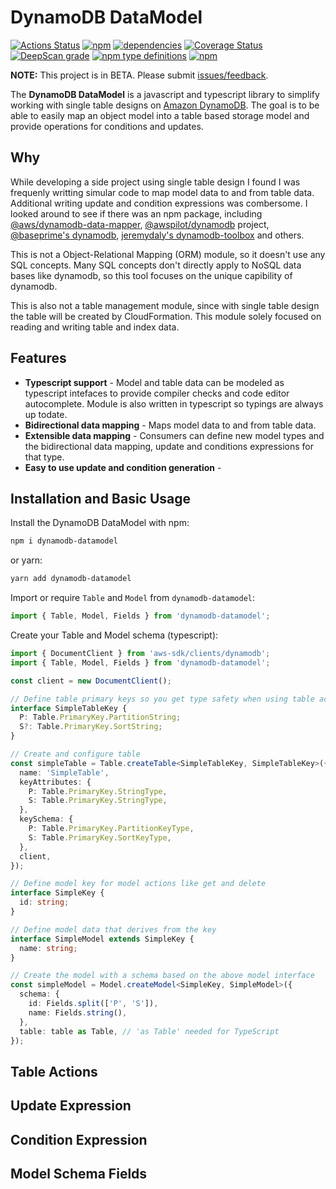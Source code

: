 # DynamoDB DataModel

[![Actions Status](https://github.com/jasonuwbadger/dynamodb-datamodel/workflows/build/badge.svg)](https://github.com/jasonuwbadger/dynamodb-datamodel/actions)
[![npm](https://img.shields.io/npm/v/dynamodb-datamodel.svg)](https://www.npmjs.com/package/dynamodb-datamodel)
[![dependencies](https://david-dm.org/jasonuwbadger/dynamodb-datamodel.svg)](https://david-dm.org/jasonuwbadger/dynamodb-datamodel)
[![Coverage Status](https://coveralls.io/repos/github/jasonuwbadger/dynamodb-datamodel/badge.svg?branch=master)](https://coveralls.io/github/jasonuwbadger/dynamodb-datamodel?branch=master)
[![DeepScan grade](https://deepscan.io/api/teams/8443/projects/10631/branches/149533/badge/grade.svg)](https://deepscan.io/dashboard#view=project&tid=8443&pid=10631&bid=149533)
[![npm type definitions](https://img.shields.io/npm/types/dynamodb-datamodel)](https://img.shields.io/npm/types/dynamodb-datamodel)
[![npm](https://img.shields.io/npm/l/dynamodb-datamodel.svg)](https://www.npmjs.com/package/dynamodb-datamodel)

**NOTE:** This project is in BETA. Please submit [issues/feedback](https://github.com/jasonuwbadger/dynamodb-datamodel/issues).

The **DynamoDB DataModel** is a javascript and typescript library to simplify working with single table designs on [Amazon DynamoDB](https://aws.amazon.com/dynamodb/). The goal is to be able to easily map an object model into a table based storage model and provide operations for conditions and updates.

## Why

While developing a side project using single table design I found I was frequenly writting simular code to map model data to and from table data. Additional writing update and condition expressions was combersome. I looked around to see if there was an npm package, including [@aws/dynamodb-data-mapper](https://github.com/awslabs/dynamodb-data-mapper-js), [@awspilot/dynamodb](https://github.com/awspilot/dynamodb-oop) project, [@baseprime's dynamodb](https://github.com/baseprime/dynamodb), [jeremydaly's dynamodb-toolbox](https://github.com/jeremydaly/dynamodb-toolbox) and others.

This is not a Object-Relational Mapping (ORM) module, so it doesn't use any SQL concepts. Many SQL concepts don't directly apply to NoSQL data bases like dynamodb, so this tool focuses on the unique capibility of dynamodb.

This is also not a table management module, since with single table design the table will be created by CloudFormation. This module solely focused on reading and writing table and index data.

## Features

- **Typescript support** - Model and table data can be modeled as typescript intefaces to provide compiler checks and code editor autocomplete. Module is also written in typescript so typings are always up todate.
- **Bidirectional data mapping** - Maps model data to and from table data.
- **Extensible data mapping** - Consumers can define new model types and the bidirectional data mapping, update and conditions expressions for that type.
- **Easy to use update and condition generation** -

## Installation and Basic Usage

Install the DynamoDB DataModel with npm:

```bash
npm i dynamodb-datamodel
```

or yarn:

```bash
yarn add dynamodb-datamodel
```

Import or require `Table` and `Model` from `dynamodb-datamodel`:

```typescript
import { Table, Model, Fields } from 'dynamodb-datamodel';
```

Create your Table and Model schema (typescript):

```typescript
import { DocumentClient } from 'aws-sdk/clients/dynamodb';
import { Table, Model, Fields } from 'dynamodb-datamodel';

const client = new DocumentClient();

// Define table primary keys so you get type safety when using table actions
interface SimpleTableKey {
  P: Table.PrimaryKey.PartitionString;
  S?: Table.PrimaryKey.SortString;
}

// Create and configure table
const simpleTable = Table.createTable<SimpleTableKey, SimpleTableKey>({
  name: 'SimpleTable',
  keyAttributes: {
    P: Table.PrimaryKey.StringType,
    S: Table.PrimaryKey.StringType,
  },
  keySchema: {
    P: Table.PrimaryKey.PartitionKeyType,
    S: Table.PrimaryKey.SortKeyType,
  },
  client,
});

// Define model key for model actions like get and delete
interface SimpleKey {
  id: string;
}

// Define model data that derives from the key
interface SimpleModel extends SimpleKey {
  name: string;
}

// Create the model with a schema based on the above model interface
const simpleModel = Model.createModel<SimpleKey, SimpleModel>({
  schema: {
    id: Fields.split(['P', 'S']),
    name: Fields.string(),
  },
  table: table as Table, // 'as Table' needed for TypeScript
});
```

## Table Actions

## Update Expression

## Condition Expression

## Model Schema Fields
